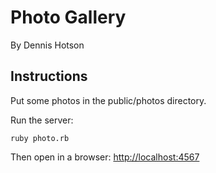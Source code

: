 Photo Gallery
====

By Dennis Hotson


Instructions
----

Put some photos in the public/photos directory.

Run the server:

    ruby photo.rb

Then open in a browser: [http://localhost:4567](http://localhost:4567)
